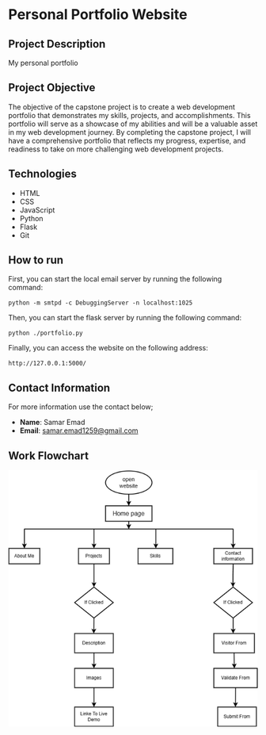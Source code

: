 

# Personal Portfolio Website 

## Project Description

My personal portfolio

## Project Objective

The objective of the capstone project is to create a web development portfolio that demonstrates my skills, projects, and accomplishments. This portfolio will serve as a showcase of my abilities and will be a valuable asset in my web development journey. By completing the capstone project, I will have a comprehensive portfolio that reflects my progress, expertise, and readiness to take on more challenging web development projects.

## Technologies 

- HTML 
- CSS 
- JavaScript
- Python
- Flask
- Git 

## How to run

First, you can start the local email server by running the following command:
```
python -m smtpd -c DebuggingServer -n localhost:1025
```
Then, you can start the flask server by running the following command:
```
python ./portfolio.py
```  
Finally, you can access the website on the following address:
```
http://127.0.0.1:5000/
```

## Contact Information

For more information use the contact below; 
- **Name**: Samar Emad 
- **Email**: samar.emad1259@gmail.com 

## Work Flowchart 

![alt text](static/PORTFOLIO.png)

